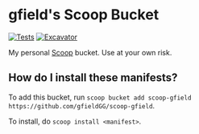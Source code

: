 # gfield's Scoop Bucket

[![Tests](https://github.com/gfieldGG/scoop-gfield/actions/workflows/ci.yml/badge.svg)](https://github.com/gfieldGG/scoop-gfield/actions/workflows/ci.yml) [![Excavator](https://github.com/gfieldGG/scoop-gfield/actions/workflows/excavator.yml/badge.svg)](https://github.com/gfieldGG/scoop-gfield/actions/workflows/excavator.yml)

My personal [Scoop](https://github.com/ScoopInstaller/Scoop) bucket. Use at your own risk.

How do I install these manifests?
---------------------------------

To add this bucket, run `scoop bucket add scoop-gfield https://github.com/gfieldGG/scoop-gfield`.

To install, do `scoop install <manifest>`.
